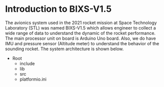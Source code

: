 # Introduction to BIXS-V1.5 
The avionics system used in the 2021 rocket mission at Space Technology Laboratory (STL) was named BIXS-V1.5 which allows engineer to collect a wide range of data to understand the dynamic of the rocket performance. The main processor unit on board is Arduino Uno board. Also, we do have IMU and pressure sensor (Altitude meter) to understand the behavior of the sounding rocket. The system architecture is shown below.
- Root
    - include
    - lib
    - src
    - platformio.ini